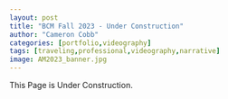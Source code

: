 ```yaml
---
layout: post
title: "BCM Fall 2023 - Under Construction"
author: "Cameron Cobb"
categories: [portfolio,videography]
tags: [traveling,professional,videography,narrative]
image: AM2023_banner.jpg
---
```



This Page is Under Construction.
